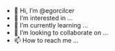 - 👋 Hi, I’m @egorcilcer
- 👀 I’m interested in ...
- 🌱 I’m currently learning ...
- 💞️ I’m looking to collaborate on ...
- 📫 How to reach me ...

<!---
egorcilcer/egorcilcer is a ✨ special ✨ repository because its `README.md` (this file) appears on your GitHub profile.
You can click the Preview link to take a look at your changes.
--->
